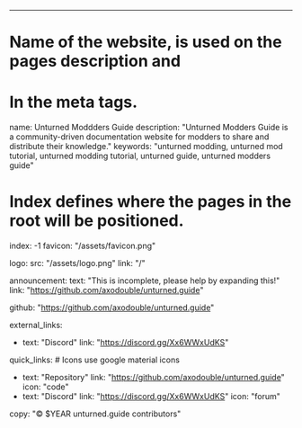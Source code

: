 ---

# Name of the website, is used on the pages description and

# In the meta tags.

name: Unturned Moddders Guide
description: "Unturned Modders Guide is a community-driven documentation website for modders to share and distribute their knowledge."
keywords: "unturned modding, unturned mod tutorial, unturned modding tutorial, unturned guide, unturned modders guide"

# Index defines where the pages in the root will be positioned.

index: -1
favicon: "/assets/favicon.png"

logo:
  src: "/assets/logo.png"
  link: "/"

announcement:
  text: "This is incomplete, please help by expanding this!"
  link: "https://github.com/axodouble/unturned.guide"

github: "https://github.com/axodouble/unturned.guide"

external_links:

- text: "Discord"
  link: "https://discord.gg/Xx6WWxUdKS"

quick_links: # Icons use google material icons

- text: "Repository"
  link: "https://github.com/axodouble/unturned.guide"
  icon: "code"
- text: "Discord"
  link: "https://discord.gg/Xx6WWxUdKS"
  icon: "forum"

copy: "© $YEAR unturned.guide contributors"
